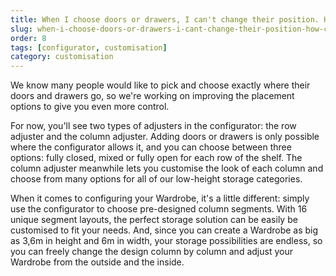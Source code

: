 ```yaml
---
title: When I choose doors or drawers, I can't change their position. How can I choose where I want them?
slug: when-i-choose-doors-or-drawers-i-cant-change-their-position-how-can-i-choose-where-i-want-them
order: 8
tags: [configurator, customisation]
category: customisation
---
```


We know many people would like to pick and choose exactly where their doors and drawers go, so we're working on improving the placement options to give you even more control.

For now, you'll see two types of adjusters in the configurator:  the row adjuster and the column adjuster. Adding doors or drawers is only possible where the configurator allows it, and you can choose between three options: fully closed, mixed or fully open for each row of the shelf. The column adjuster meanwhile lets you customise the look of each column and choose from many options for all of our low-height storage categories.

When it comes to configuring your Wardrobe, it's a little different: simply use the configurator to choose pre-designed column segments. With 16 unique segment layouts, the perfect storage solution can be easily be customised to fit your needs. And, since you can create a Wardrobe as big as 3,6m in height and 6m in width, your storage possibilities are endless, so you can freely change the design column by column and adjust your Wardrobe from the outside and the inside.
